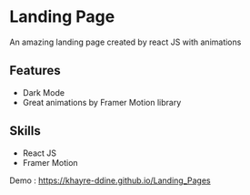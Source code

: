 # Landing Page

An amazing landing page created by react JS with animations 

## Features
  * Dark Mode
  * Great animations by Framer Motion library

## Skills
  * React JS
  * Framer Motion

Demo : https://khayre-ddine.github.io/Landing_Pages
